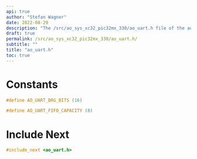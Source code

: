 ```yaml
---
api: true
author: "Stefan Wagner"
date: 2022-08-29
description: "The /src/ao_sys_xc32_pic32mx_330/ao_uart.h file of the ao real-time operating system."
draft: true
permalink: /src/ao_sys_xc32_pic32mx_330/ao_uart.h/
subtitle: ""
title: "ao_uart.h"
toc: true
---
```


# Constants

```c
#define AO_UART_BRG_BITS (16)
```

```c
#define AO_UART_FIFO_CAPACITY (8)
```

# Include Next

```c
#include_next <ao_uart.h>
```

